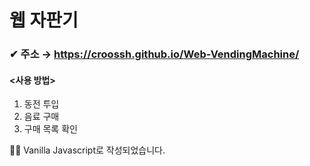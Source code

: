 # 웹 자판기
### ✔ 주소 → https://croossh.github.io/Web-VendingMachine/

#### <사용 방법>
1. 동전 투입
2. 음료 구매
3. 구매 목록 확인

🐱‍🏍 Vanilla Javascript로 작성되었습니다.<br>
